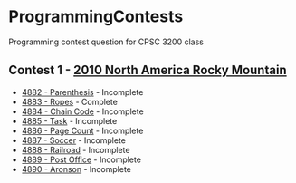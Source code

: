 # ProgrammingContests
Programming contest question for CPSC 3200 class
## Contest 1 - [2010 North America Rocky Mountain](https://icpcarchive.ecs.baylor.edu/index.php?option=com_onlinejudge&Itemid=8&category=408)
- [4882 - Parenthesis](https://vjudge.net/problem/UVALive-4882) - Incomplete
- [4883 - Ropes](https://vjudge.net/problem/UVALive-4883) - Complete
- [4884 - Chain Code](https://vjudge.net/problem/UVALive-4884) - Incomplete
- [4885 - Task](https://vjudge.net/problem/UVALive-4885) - Incomplete
- [4886 - Page Count](https://vjudge.net/problem/UVALive-4886) - Incomplete
- [4887 - Soccer](https://vjudge.net/problem/UVALive-4887) - Incomplete
- [4888 - Railroad](https://vjudge.net/problem/UVALive-4888) - Incomplete
- [4889 - Post Office](https://vjudge.net/problem/UVALive-4889) - Incomplete
- [4890 - Aronson](https://vjudge.net/problem/UVALive-4890) - Incomplete